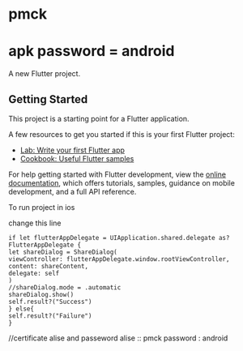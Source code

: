 # pmck

# apk password = android

A new Flutter project.

## Getting Started

This project is a starting point for a Flutter application.

A few resources to get you started if this is your first Flutter project:

- [Lab: Write your first Flutter app](https://docs.flutter.dev/get-started/codelab)
- [Cookbook: Useful Flutter samples](https://docs.flutter.dev/cookbook)

For help getting started with Flutter development, view the
[online documentation](https://docs.flutter.dev/), which offers tutorials,
samples, guidance on mobile development, and a full API reference.

To run project in ios

change this line

```
if let flutterAppDelegate = UIApplication.shared.delegate as? FlutterAppDelegate {
let shareDialog = ShareDialog(
viewController: flutterAppDelegate.window.rootViewController,
content: shareContent,
delegate: self
)
//shareDialog.mode = .automatic
shareDialog.show()
self.result?("Success")
} else{
self.result?("Failure")
}

```

//certificate alise and passeword
alise :: pmck
password : android

